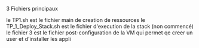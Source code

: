 3 Fichiers principaux

le TP1.sh est le fichier main de creation de ressources
le TP_1_Deploy_Stack.sh est le fichier d'execution de la stack (non commencé)
le fichier 3 est le fichier post-configuration de la VM qui permet qe creer un user et d'installer les appli
